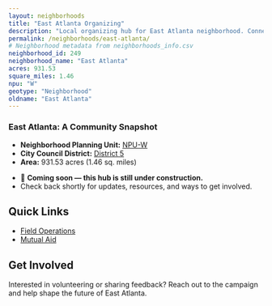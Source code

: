 ```yaml
---
layout: neighborhoods
title: "East Atlanta Organizing"
description: "Local organizing hub for East Atlanta neighborhood. Connect with field operations, mutual aid, and community organizing efforts."
permalink: /neighborhoods/east-atlanta/
# Neighborhood metadata from neighborhoods_info.csv
neighborhood_id: 249
neighborhood_name: "East Atlanta"
acres: 931.53
square_miles: 1.46
npu: "W"
geotype: "Neighborhood"
oldname: "East Atlanta"
---
```


### **East Atlanta: A Community Snapshot**

  * **Neighborhood Planning Unit:** [NPU-W](https://www.atlantaga.gov/government/departments/city-planning/neighborhood-planning-units/neighborhood-and-npu-contacts)
  * **City Council District:** [District 5](https://citycouncil.atlantaga.gov/council-members/antonio-lewis)
  * **Area:** 931.53 acres (1.46 sq. miles)

- 🚧 **Coming soon — this hub is still under construction.**
- Check back shortly for updates, resources, and ways to get involved.

## Quick Links

- [Field Operations](./field-ops/)
- [Mutual Aid](./mutual-aid/)

## Get Involved

Interested in volunteering or sharing feedback? Reach out to the campaign and help shape the future of East Atlanta.
